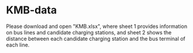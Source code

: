 # KMB-data
Please download and open "KMB.xlsx", where sheet 1 provides information on bus lines and candidate charging stations, and sheet 2 shows the distance between each candidate charging station and the bus terminal of each line.
